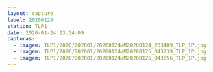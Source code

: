 ```yaml
---
layout: capture
label: 20200124
station: TLP1
date: 2020-01-24 23:34:09
capturas:
  - imagem: TLP1/2020/202001/20200124/M20200124_233409_TLP_1P.jpg
  - imagem: TLP1/2020/202001/20200124/M20200125_043239_TLP_1P.jpg
  - imagem: TLP1/2020/202001/20200124/M20200125_043656_TLP_1P.jpg
---
```

